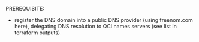 PREREQUISITE:
- register the DNS domain into a public DNS provider (using freenom.com here), delegating DNS resolution to OCI names servers (see list in terraform outputs)
